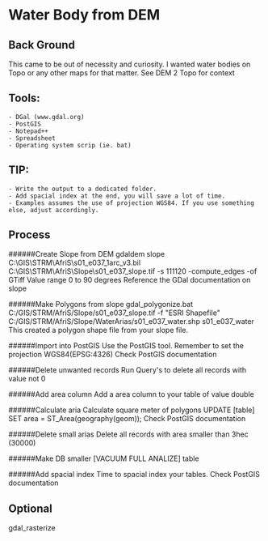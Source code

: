  # Water Body from DEM

 ## Back Ground
 This came to be out of necessity and curiosity.
 I wanted water bodies on Topo or any other maps for that matter.
 See DEM 2 Topo for context

 ## Tools:
	- DGal (www.gdal.org)
	- PostGIS
	- Notepad++
	- Spreadsheet
	- Operating system scrip (ie. bat)

 ## TIP:
	- Write the output to a dedicated folder.
	- Add spacial index at the end, you will save a lot of time.
	- Examples assumes the use of projection WGS84. If you use something else, adjust accordingly.

 ## Process

 ######Create Slope from DEM
 gdaldem slope C:\GIS\STRM\AfriS\s01_e037_1arc_v3.bil C:\GIS\STRM\AfriS\Slope\s01_e037_slope.tif -s 111120 -compute_edges -of GTiff
 Value range 0 to 90 degrees
 Reference the GDal documentation on slope

 ######Make Polygons from slope
 gdal_polygonize.bat C:/GIS/STRM/AfriS/Slope/s01_e037_slope.tif -f "ESRI Shapefile" C:/GIS/STRM/AfriS/Slope/WaterArias/s01_e037_water.shp s01_e037_water
 This created a polygon shape file from your slope file.

 ######Import into PostGIS
 Use the PostGIS tool. Remember to set the projection WGS84(EPSG:4326)
 Check PostGIS documentation
 
 ######Delete unwanted records
 Run Query's to delete all records with value not 0

 ######Add area column
 Add a area column to your table of value double

 ######Calculate aria
 Calculate square meter of polygons
 UPDATE [table] SET area = ST_Area(geography(geom));
 Check PostGIS documentation
 
 ######Delete small arias
 Delete all records with area smaller than 3hec (30000)

 ######Make DB smaller
 [VACUUM FULL ANALIZE] table

 ######Add spacial index
 Time to spacial index your tables.
 Check PostGIS documentation
 
 ## Optional
 gdal_rasterize